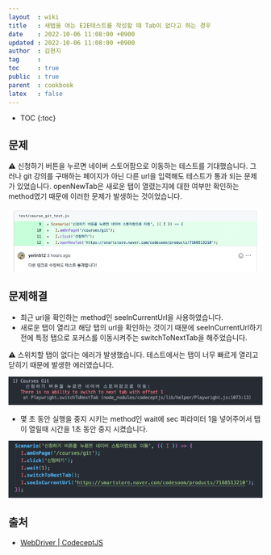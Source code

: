 ```yaml
---
layout  : wiki
title   : 새탭을 여는 E2E테스트를 작성할 때 Tab이 없다고 하는 경우
date    : 2022-10-06 11:08:00 +0900
updated : 2022-10-06 11:08:00 +0900
author  : 김현지
tag     : 
toc     : true
public  : true
parent  : cookbook
latex   : false
---
```

* TOC
{:toc}

## 문제

⚠️ 신청하기 버튼을 누르면 네이버 스토어팜으로 이동하는 테스트를 기대했습니다.
그러나 git 강의를 구매하는 페이지가 아닌 다른 url을 입력해도 테스트가 통과 되는 문제가 있었습니다. 
openNewTab은 새로운 탭이 열렸는지에 대한 여부만 확인하는 method였기 때문에 이러한 문제가 발생하는 것이었습니다.

![스크린샷 2022-10-05 오후 6.13.35.png](/resource/wiki/cookbook/new-tab/a.png)

## 문제해결

- 최근 url을 확인하는 method인 seeInCurrentUrl을 사용하였습니다.
- 새로운 탭이 열리고 해당 탭의 url을 확인하는 것이기 때문에 seeInCurrentUrl하기 전에 특정 탭으로 포커스를 이동시켜주는 switchToNextTab을 해주었습니다.

⚠️ 스위치할 탭이 없다는 에러가 발생했습니다.
테스트에서는 탭이 너무 빠르게 열리고 닫히기 때문에 발생한 에러였습니다.

![스크린샷 2022-10-06 오전 11.04.23.png](/resource/wiki/cookbook/new-tab/b.png)

- 몇 초 동안 실행을 중지 시키는 method인 wait에 sec 파라미터 1을 넣어주어서 탭이 열릴때 시간을 1초 동안 중지 시켰습니다.

![스크린샷 2022-10-06 오전 10.11.21.png](/resource/wiki/cookbook/new-tab/c.png)

## 출처

- [WebDriver \| CodeceptJS](https://codecept.io/helpers/WebDriver/#methods)
